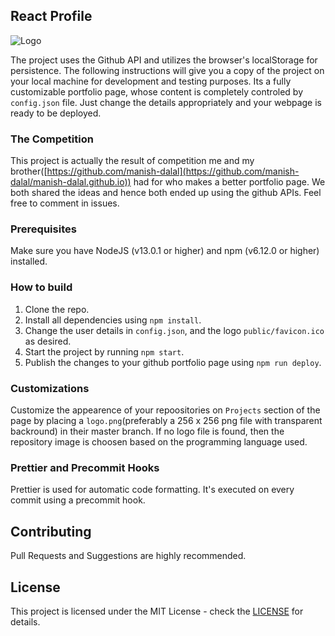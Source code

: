 ## React Profile
![Logo](public/favicon.ico)

<!-- <p align="center"><img src="./public/favicon.ico" /></p> -->

The project uses the Github API and utilizes the browser's localStorage for persistence. The following instructions will give you a copy of the project on your local machine for development and testing purposes. Its a fully customizable portfolio page, whose content is completely controled by `config.json` file. Just change the details appropriately and your webpage is ready to be deployed.

### The Competition
This project is actually the result of competition me and my brother([https://github.com/manish-dalal](https://github.com/manish-dalal/manish-dalal.github.io)) had for who makes a better portfolio page. We both shared the ideas and hence both ended up using the github APIs. Feel free to comment in issues.

### Prerequisites

Make sure you have NodeJS (v13.0.1 or higher) and npm (v6.12.0 or higher) installed.

### How to build

1.  Clone the repo.
2.  Install all dependencies using `npm install`.
3.  Change the user details in `config.json`, and the logo `public/favicon.ico` as desired.
3.  Start the project by running `npm start`.
4.  Publish the changes to your github portfolio page using `npm run deploy`.

### Customizations

Customize the appearence of your repoositories on `Projects` section of the page by placing a `logo.png`(preferably a 256 x 256 png file with transparent backround) in their master branch. If no logo file is found, then the repository image is choosen based on the programming language used.

### Prettier and Precommit Hooks

Prettier is used for automatic code formatting. It's executed on every commit using a precommit hook.

## Contributing

Pull Requests and Suggestions are highly recommended.

## License

This project is licensed under the MIT License - check the [LICENSE](https://github.com/devanshdalal/devanshdalal.github.io/blob/dev/LICENSE) for details.
